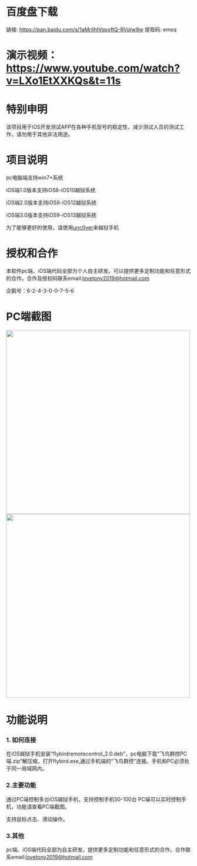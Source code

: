 # 百度盘下载
链接: https://pan.baidu.com/s/1aMriIhtVqsoftQ-RVpIw9w 提取码: emsq 
# 演示视频：https://www.youtube.com/watch?v=LXo1EtXXKQs&t=11s
# 特别申明
该项目用于iOS开发测试APP在各种手机型号的稳定性，减少测试人员的测试工作，请勿用于其他非法用途。
# 项目说明
pc电脑端支持win7+系统

iOS端1.0版本支持iOS8-iOS10越狱系统

iOS端2.0版本支持iOS8-iOS12越狱系统

iOS端3.0版本支持iOS9-iOS13越狱系统

为了能够更好的使用，请使用[unc0ver](https://github.com/pwn20wndstuff/Undecimus)来越狱手机
# 授权和合作
本软件pc端、iOS端代码全部为个人自主研发。可以提供更多定制功能和任意形式的合作。合作及授权码联系email:lovetony2019@hotmail.com 

企鹅号：6-2-4-3-0-0-7-5-6


# PC端截图
<img src="https://images.cnblogs.com/cnblogs_com/bandy/1902833/o_2012180838401.png" width="500px" />

<img src="https://images.cnblogs.com/cnblogs_com/bandy/1902833/o_2012180838482.png" width="500px" />

# 功能说明

###  1. 如何连接
在iOS越狱手机安装“flybirdremotecontrol_2.0.deb”，pc电脑下载“飞鸟群控PC端.zip”解压缩，打开flybird.exe,通过手机端的“飞鸟群控”连接。手机和PC必须处于同一局域网内。

###  2.主要功能
通过PC端控制多台iOS越狱手机，支持控制手机50-100台
PC端可以实时控制手机，功能请查看PC端截图。

支持鼠标点击、滑动操作。

###  3.其他
pc端、iOS端代码全部为自主研发，提供更多定制功能和任意形式的合作。合作联系email:lovetony2019@hotmail.com
